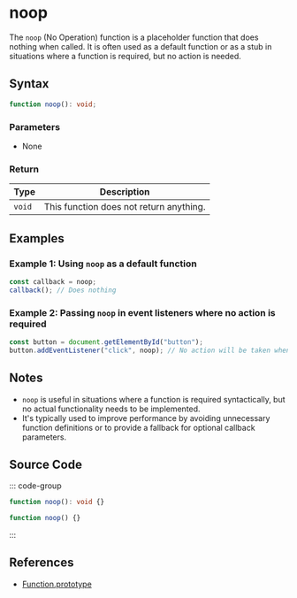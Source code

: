 # noop

The `noop` (No Operation) function is a placeholder function that does nothing when called. It is often used as a default function or as a stub in situations where a function is required, but no action is needed.

## Syntax

```typescript
function noop(): void;
```

### Parameters

- None

### Return

| Type   | Description              |
|--------|--------------------------|
| `void` | This function does not return anything. |

## Examples

### Example 1: Using `noop` as a default function

```typescript
const callback = noop;
callback(); // Does nothing
```

### Example 2: Passing `noop` in event listeners where no action is required

```typescript
const button = document.getElementById("button");
button.addEventListener("click", noop); // No action will be taken when the button is clicked
```

## Notes

- `noop` is useful in situations where a function is required syntactically, but no actual functionality needs to be implemented.
- It's typically used to improve performance by avoiding unnecessary function definitions or to provide a fallback for optional callback parameters.

## Source Code

::: code-group
```typescript
function noop(): void {}
```

```javascript
function noop() {}
```
:::

## References

- [Function.prototype](https://developer.mozilla.org/en-US/docs/Web/JavaScript/Reference/Global_Objects/Function)